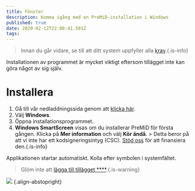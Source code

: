```yaml
---
title: Fönster
description: Komma igång med en PreMiD-installation i Windows
published: true
date: 2020-02-12T22:08:41.501Z
tags:
---
```


> Innan du går vidare, se till att ditt system uppfyller alla [krav](/install/requirements).{.is-info}

Installationen av programmet är mycket viktigt eftersom tillägget inte kan göra något av sig själv.

# Installera
1. Gå till vår nedladdningssida genom att [klicka här](https://premid.app/downloads).
2. Välj **Windows**.
3. Öppna installationsprogrammet.
4. **Windows SmartScreen** visas om du installerar PreMiD för första gången. Klicka på **Mer information** och välj **Kör ändå**. > Detta beror på att vi inte har ett kodsigneringsintyg (CSC). [Stöd oss](https://www.patreon.com/Timeraa) för att finansiera den.{.is-info}

Applikationen startar automatiskt. Kolla efter symbolen i systemfältet.

> Glöm inte att [lägga till tillägget ****](/install).{.is-warning}

![](https://a.icons8.com/djxbtnYm/GBjHDS/svg.svg) {.align-abstopright}